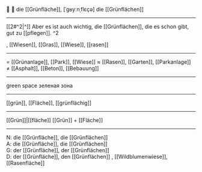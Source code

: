 🌳 🔴 die [[Grünfläche]], [ˈɡʁyːnˌflɛçə]
die [[Grünflächen]]

---
[[2#^2|^]] Aber es ist auch wichtig, die [[Grünflächen]], die es schon gibt, gut zu [[pflegen]]. ^2

, [[Wiesen]], [[Gras]], [[Wiese]], [[rasen]]

---
= [[Grünanlage]], [[Park]], [[Wiese]]
≈ [[Rasen]], [[Garten]], [[Parkanlage]]
≠ [[Asphalt]], [[Beton]], [[Bebauung]]

---
green space
зеленая зона

---
[[grün]], [[Fläche]], [[grünflächig]]

---
[[Grün]]|[[fläche]]
[[Grün]] + [[Fläche]]


---
N: die [[Grünfläche]], die [[Grünflächen]]  
A: die [[Grünfläche]], die [[Grünflächen]]  
G: der [[Grünfläche]], der [[Grünflächen]]  
D: der [[Grünfläche]], den [[Grünflächen]]
, [[Wildblumenwiese]], [[Rasenfläche]]